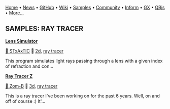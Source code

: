 [Home](https://qb64.com) • [News](../news.md) • [GitHub](https://github.com/QB64Official/qb64) • [Wiki](https://github.com/QB64Official/qb64/wiki) • [Samples](../samples.md) • [Community](../community.md) • [Inform](../inform.md) • [GX](../gx.md) • [QBjs](../qbjs.md) • [More...](../more.md)

## SAMPLES: RAY TRACER

**[Lens Simulator](lens-simulator/index.md)**

[🐝 STxAxTIC](stxaxtic.md) 🔗 [2d](2d.md), [ray tracer](ray-tracer.md)

This program simulates light rays passing through a lens with a given index of refraction and con...

**[Ray Tracer Z](ray-tracer-z/index.md)**

[🐝 Zom-B](zom-b.md) 🔗 [3d](3d.md), [ray tracer](ray-tracer.md)

This is a ray tracer I've been working on for the past 6 years. Well, on and off of course :) It'...

